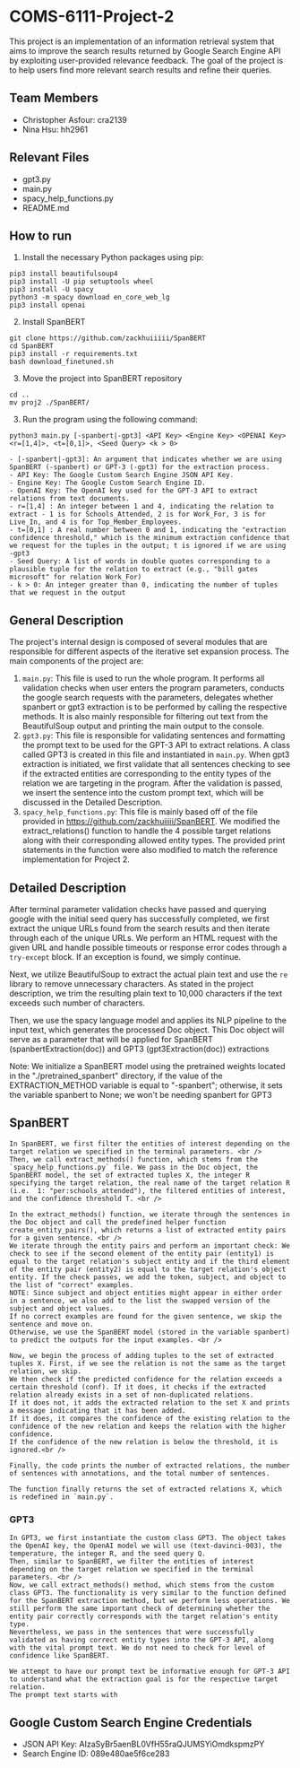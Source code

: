 # COMS-6111-Project-2

This project is an implementation of an information retrieval system that aims to improve the search results returned by Google Search Engine API by exploiting user-provided relevance feedback. The goal of the project is to help users find more relevant search results and refine their queries.

## Team Members
- Christopher Asfour: cra2139
- Nina Hsu: hh2961

## Relevant Files
- gpt3.py
- main.py
- spacy_help_functions.py
- README.md

## How to run
1. Install the necessary Python packages using pip:
```
pip3 install beautifulsoup4
pip3 install -U pip setuptools wheel
pip3 install -U spacy
python3 -m spacy download en_core_web_lg
pip3 install openai
```

2. Install SpanBERT
```
git clone https://github.com/zackhuiiiii/SpanBERT
cd SpanBERT
pip3 install -r requirements.txt
bash download_finetuned.sh
```

3. Move the project into SpanBERT repository
```
cd ..
mv proj2 ./SpanBERT/
```

3. Run the program using the following command:
```
python3 main.py [-spanbert|-gpt3] <API Key> <Engine Key> <OPENAI Key> <r=[1,4]>, <t=[0,1]>, <Seed Query> <k > 0>
```
    - [-spanbert|-gpt3]: An argument that indicates whether we are using SpanBERT (-spanbert) or GPT-3 (-gpt3) for the extraction process.
    - API Key: The Google Custom Search Engine JSON API Key.
    - Engine Key: The Google Custom Search Engine ID.
    - OpenAI Key: The OpenAI key used for the GPT-3 API to extract relations from text documents.
    - r=[1,4] : An integer between 1 and 4, indicating the relation to extract - 1 is for Schools_Attended, 2 is for Work_For, 3 is for Live_In, and 4 is for Top_Member_Employees.
    - t=[0,1] : A real number between 0 and 1, indicating the "extraction confidence threshold," which is the minimum extraction confidence that we request for the tuples in the output; t is ignored if we are using -gpt3
    - Seed Query: A list of words in double quotes corresponding to a plausible tuple for the relation to extract (e.g., "bill gates microsoft" for relation Work_For)
    - k > 0: An integer greater than 0, indicating the number of tuples that we request in the output

## General Description

The project's internal design is composed of several modules that are responsible for different aspects of the iterative set expansion process. The main components of the project are:

1. `main.py`: This file is used to run the whole program. It performs all validation checks when user enters the program parameters, conducts the google search requests with the parameters, delegates whether spanbert or gpt3 extraction is to be performed by calling the respective methods. It is also mainly responsible for filtering out text from the BeautifulSoup output and printing the main output to the console.
2. `gpt3.py`: This file is responsible for validating sentences and formatting the prompt text to be used for the GPT-3 API to extract relations. A class called GPT3 is created in this file and instantiated in `main.py`. When gpt3 extraction is initiated, we first validate that all sentences checking to see if the extracted entities are corresponding to the entity types of the relation we are targeting in the program. After the validation is passed, we insert the sentence into the custom prompt text, which will be discussed in the Detailed Description. 
3. `spacy_help_functions.py`: This file is mainly based off of the file provided in https://github.com/zackhuiiiii/SpanBERT. We modified the extract_relations() function to handle the 4 possible target relations along with their corresponding allowed entity types. The provided print statements in the function were also modified to match the reference implementation for Project 2.

## Detailed Description

After terminal parameter validation checks have passed and querying google with the initial seed query has successfully completed, we first extract the unique URLs found from the search results and then iterate through each of the unique URLs. 
We perform an HTML request with the given URL and handle possible timeouts or response error codes through a `try-except` block. If an exception is found, we simply continue.

Next, we utilize BeautifulSoup to extract the actual plain text and use the `re` library to remove unnecessary characters. As stated in the project description, we trim the resulting plain text to 10,000 characters if the text exceeds such number of characters.

Then, we use the spacy language model and applies its NLP pipeline to the input text, which generates the processed Doc object.
This Doc object will serve as a parameter that will be applied for SpanBERT (spanbertExtraction(doc)) and GPT3 (gpt3Extraction(doc)) extractions

Note: We initialize a SpanBERT model using the pretrained weights located in the "./pretrained_spanbert" directory, if the value of the EXTRACTION_METHOD variable is equal to "-spanbert"; otherwise, it sets the variable spanbert to None; we won't be needing spanbert for GPT3


## SpanBERT
    In SpanBERT, we first filter the entities of interest depending on the target relation we specified in the terminal parameters. <br />
    Then, we call extract_methods() function, which stems from the `spacy_help_functions.py` file. We pass in the Doc object, the SpanBERT model, the set of extracted tuples X, the integer R specifying the target relation, the real name of the target relation R (i.e.  1: "per:schools_attended"), the filtered entities of interest, and the confidence threshold T. <br />

    In the extract_methods() function, we iterate through the sentences in the Doc object and call the predefined helper function create_entity_pairs(), which returns a list of extracted entity pairs for a given sentence. <br />
    We iterate through the entity pairs and perform an important check: We check to see if the second element of the entity pair (entity1) is equal to the target relation's subject entity and if the third element of the entity pair (entity2) is equal to the target relation's object entity. If the check passes, we add the token, subject, and object to the list of "correct" examples. 
    NOTE: Since subject and object entities might appear in either order in a sentence, we also add to the list the swapped version of the subject and object values. 
    If no correct examples are found for the given sentence, we skip the sentence and move on. 
    Otherwise, we use the SpanBERT model (stored in the variable spanbert) to predict the outputs for the input examples. <br />

    Now, we begin the process of adding tuples to the set of extracted tuples X. First, if we see the relation is not the same as the target relation, we skip. 
    We then check if the predicted confidence for the relation exceeds a certain threshold (conf). If it does, it checks if the extracted relation already exists in a set of non-duplicated relations.
    If it does not, it adds the extracted relation to the set X and prints a message indicating that it has been added. 
    If it does, it compares the confidence of the existing relation to the confidence of the new relation and keeps the relation with the higher confidence.
    If the confidence of the new relation is below the threshold, it is ignored.<br />

    Finally, the code prints the number of extracted relations, the number of sentences with annotations, and the total number of sentences. 
    
    The function finally returns the set of extracted relations X, which is redefined in `main.py`. 

### GPT3
    In GPT3, we first instantiate the custom class GPT3. The object takes the OpenAI key, the OpenAI model we will use (text-davinci-003), the temperature, the integer R, and the seed query Q. 
    Then, similar to SpanBERT, we filter the entities of interest depending on the target relation we specified in the terminal parameters. <br />
    Now, we call extract_methods() method, which stems from the custom class GPT3. The functionality is very similar to the function defined for the SpanBERT extraction method, but we perform less operations. We still perform the same important check of determining whether the entity pair correctly corresponds with the target relation's entity type. 
    Nevertheless, we pass in the sentences that were successfully validated as having correct entity types into the GPT-3 API, along with the vital prompt text. We do not need to check for level of confidence like SpanBERT.

    We attempt to have our prompt text be informative enough for GPT-3 API to understand what the extraction goal is for the respective target relation. 
    The prompt text starts with 










## Google Custom Search Engine Credentials
- JSON API Key: AIzaSyBr5aenBL0VfH55raQJUMSYiOmdkspmzPY
- Search Engine ID: 089e480ae5f6ce283


